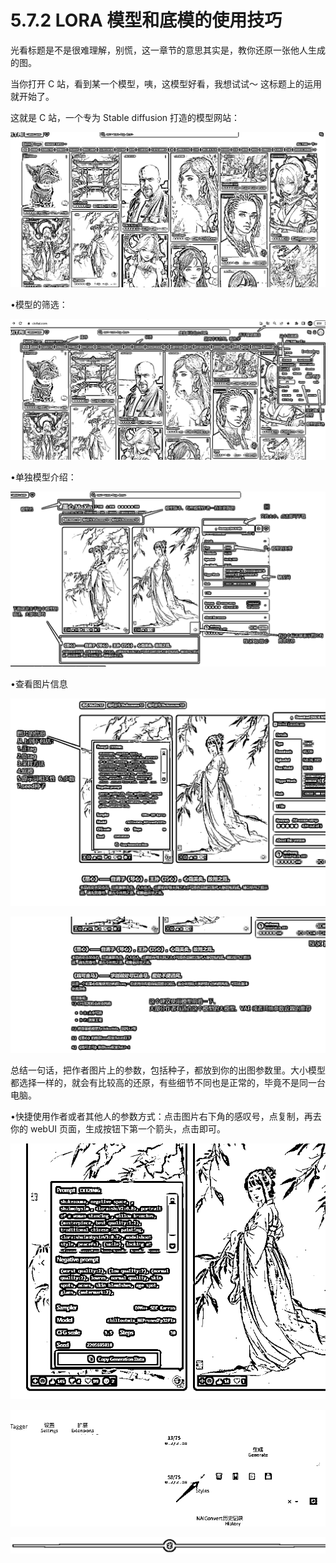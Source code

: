 # 5.7.2 LORA 模型和底模的使用技巧

光看标题是不是很难理解，别慌，这一章节的意思其实是，教你还原一张他人生成的图。

当你打开 C 站，看到某一个模型，咦，这模型好看，我想试试～ 这标题上的运用就开始了。

这就是 C 站，一个专为 Stable diffusion 打造的模型网站：

![](img/7cd756efe8c03c92e80ed0155ff0f6a5.png)

•模型的筛选：

![](img/de10c1264b0ca6745eb4dd29a58d869e.png)

•单独模型介绍：

![](img/0b58163503a34f51c95e671b7f9203e2.png)

•查看图片信息

![](img/32f8371f5dacf9d46e6a32687a2fdbd8.png)

![](img/0bef996694e598f503495a4725709bc0.png)

总结一句话，把作者图片上的参数，包括种子，都放到你的出图参数里。大小模型都选择一样的，就会有比较高的还原，有些细节不同也是正常的，毕竟不是同一台电脑。

•快捷使用作者或者其他人的参数方式：点击图片右下角的感叹号，点复制，再去你的 webUI 页面，生成按钮下第一个箭头，点击即可。

![](img/01552f8a6105a9fa1b5a8942d8f57f97.png)

![](img/db0a7cbd6dccdcd2965ca7e1f8bc8b73.png)

![](img/e12d1c8b9f4ffdf6c4edf913cceed533.png)
